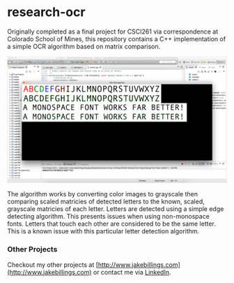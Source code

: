 # research-ocr
Originally completed as a final project for CSCI261 via correspondence at Colorado School of Mines, this repository contains a C++ implementation of a simple OCR algorithm based on matrix comparison.

![screenshot](imgs/screenshot.png)

The algorithm works by converting color images to grayscale then comparing scaled matricies of detected letters to the known, scaled, grayscale matricies of each letter. Letters are detected using a simple edge detecting algorithm. This presents issues when using non-monospace fonts. Letters that touch each other are considered to be the same letter. This is a known issue with this particular letter detection algorithm.

### Other Projects ###
Checkout my other projects at [http://www.jakebillings.com](http://www.jakebillings.com) or contact me via [LinkedIn](https://www.linkedin.com/in/jake-billings/).